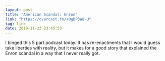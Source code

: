 ```yaml
---
layout: post
title: "American Scandal: Enron"
link: "https://overcast.fm/+OgDP3W8-U"
tag: link
date: 2019-11-23 23:45:53
---
```

I binged this 5 part podcast today. It has re-enactments that I would guess take liberties with reality, but it makes for a good story that explained the Enron scandal in a way that I never really got. 